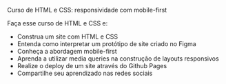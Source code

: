 Curso de HTML e CSS: responsividade com mobile-first

Faça esse curso de HTML e CSS e:
- Construa um site com HTML e CSS
- Entenda como interpretar um protótipo de site criado no Figma
- Conheça a abordagem mobile-first
- Aprenda a utilizar media queries na construção de layouts responsivos
- Realize o deploy de um site através do Github Pages
- Compartilhe seu aprendizado nas redes sociais